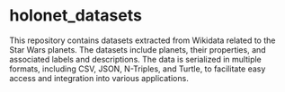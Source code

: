 # holonet_datasets
This repository contains datasets extracted from Wikidata related to the Star Wars planets. The datasets include planets, their properties, and associated labels and descriptions. The data is serialized in multiple formats, including CSV, JSON, N-Triples, and Turtle, to facilitate easy access and integration into various applications.
